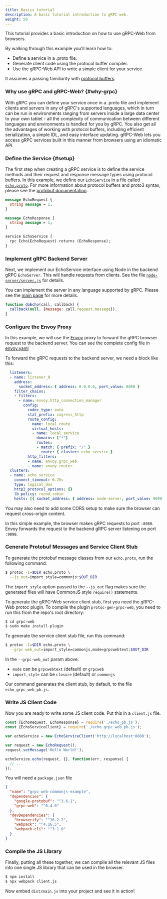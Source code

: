 ```yaml
---
title: Basics tutorial
description: A basic tutorial introduction to gRPC-web.
weight: 50
---
```



This tutorial provides a basic introduction on how to use
gRPC-Web from browsers.

By walking through this example you'll learn how to:

- Define a service in a .proto file.
- Generate client code using the protocol buffer compiler.
- Use the gRPC-Web API to write a simple client for your service.

It assumes a passing familiarity with [protocol
buffers](https://developers.google.com/protocol-buffers/docs/overview).

### Why use gRPC and gRPC-Web? {#why-grpc}

With gRPC you can define your service once in a .proto file and implement
clients and servers in any of gRPC's supported languages, which in turn can be
run in environments ranging from servers inside a large data center to your own
tablet - all the complexity of communication between different languages and
environments is handled for you by gRPC. You also get all the advantages of
working with protocol buffers, including efficient serialization, a simple IDL,
and easy interface updating. gRPC-Web lets you access gRPC services built in this
manner from browsers using an idiomatic API.

### Define the Service {#setup}

The first step when creating a gRPC service is to define the service methods
and their request and response message types using protocol buffers. In this
example, we define our `EchoService` in a file called
[`echo.proto`](https://github.com/grpc/grpc-web/blob/0.4.0/net/grpc/gateway/examples/echo/echo.proto).
For more information about protocol buffers and proto3 syntax, please see the
[protobuf documentation][].

```protobuf
message EchoRequest {
  string message = 1;
}

message EchoResponse {
  string message = 1;
}

service EchoService {
  rpc Echo(EchoRequest) returns (EchoResponse);
}
```

### Implement gRPC Backend Server

Next, we implement our EchoService interface using Node in the backend gRPC
`EchoServer`. This will handle requests from clients. See the file
[`node-server/server.js`](https://github.com/grpc/grpc-web/blob/master/net/grpc/gateway/examples/echo/node-server/server.js)
for details.

You can implement the server in any language supported by gRPC. Please see
the [main page][] for more details.

```js
function doEcho(call, callback) {
  callback(null, {message: call.request.message});
}
```

### Configure the Envoy Proxy

In this example, we will use the [Envoy](https://www.envoyproxy.io/)
proxy to forward the gRPC browser request to the backend server. You can see
the complete config file in
[envoy.yaml](https://github.com/grpc/grpc-web/blob/master/net/grpc/gateway/examples/echo/envoy.yaml)

To forward the gRPC requests to the backend server, we need a block like
this:

```yaml
  listeners:
  - name: listener_0
    address:
      socket_address: { address: 0.0.0.0, port_value: 8080 }
    filter_chains:
    - filters:
      - name: envoy.http_connection_manager
        config:
          codec_type: auto
          stat_prefix: ingress_http
          route_config:
            name: local_route
            virtual_hosts:
            - name: local_service
              domains: ["*"]
              routes:
              - match: { prefix: "/" }
                route: { cluster: echo_service }
          http_filters:
          - name: envoy.grpc_web
          - name: envoy.router
  clusters:
  - name: echo_service
    connect_timeout: 0.25s
    type: logical_dns
    http2_protocol_options: {}
    lb_policy: round_robin
    hosts: [{ socket_address: { address: node-server, port_value: 9090 }}]
```

You may also need to add some CORS setup to make sure the browser can request
cross-origin content.

In this simple example, the browser makes gRPC requests to port `:8080`. Envoy
forwards the request to the backend gRPC server listening on port `:9090`.

### Generate Protobuf Messages and Service Client Stub

To generate the protobuf message classes from our `echo.proto`, run the
following command:

```sh
$ protoc -I=$DIR echo.proto \
  --js_out=import_style=commonjs:$OUT_DIR
```

The `import_style` option passed to the `--js_out` flag makes sure the
generated files will have CommonJS style `require()` statements.


To generate the gRPC-Web service client stub, first you need the gRPC-Web
protoc plugin. To compile the plugin `protoc-gen-grpc-web`, you need to run
this from the repo's root directory:

```sh
$ cd grpc-web
$ sudo make install-plugin
```

To generate the service client stub file, run this command:

```sh
$ protoc -I=$DIR echo.proto \
  --grpc-web_out=import_style=commonjs,mode=grpcwebtext:$OUT_DIR
```

In the `--grpc-web_out` param above:
  - `mode` can be `grpcwebtext` (default) or `grpcweb`
  - `import_style` can be `closure` (default) or `commonjs`

Our command generates the client stub, by default, to the file
`echo_grpc_web_pb.js`.

### Write JS Client Code

Now you are ready to write some JS client code. Put this in a `client.js` file.

```js
const {EchoRequest, EchoResponse} = require('./echo_pb.js');
const {EchoServiceClient} = require('./echo_grpc_web_pb.js');

var echoService = new EchoServiceClient('http://localhost:8080');

var request = new EchoRequest();
request.setMessage('Hello World!');

echoService.echo(request, {}, function(err, response) {
  // ...
});
```

You will need a `package.json` file

```json
{
  "name": "grpc-web-commonjs-example",
  "dependencies": {
    "google-protobuf": "^3.6.1",
    "grpc-web": "^0.4.0"
  },
  "devDependencies": {
    "browserify": "^16.2.2",
    "webpack": "^4.16.5",
    "webpack-cli": "^3.1.0"
  }
}
```

### Compile the JS Library

Finally, putting all these together, we can compile all the relevant JS files
into one single JS library that can be used in the browser.

```sh
$ npm install
$ npx webpack client.js
```

Now embed `dist/main.js` into your project and see it in action!

[protobuf documentation]:https://developers.google.com/protocol-buffers/
[main page]:/docs/
